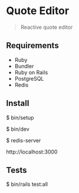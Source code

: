 # Quote Editor

> Reactive quote editor

## Requirements

- Ruby
- Bundler
- Ruby on Rails
- PostgreSQL
- Redis

## Install

$ bin/setup

$ bin/dev

$ redis-server

http://localhost:3000


## Tests

$ bin/rails test:all
